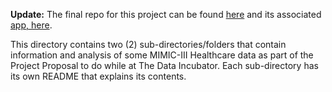 **Update:** The final repo for this project can be found [here](https://github.com/vasudhathinks/survival_prediction_mimic) and its associated [app, here](http://survival-prediction.herokuapp.com/index). 

This directory contains two (2) sub-directories/folders that contain information and analysis of some MIMIC-III Healthcare data as part of the Project Proposal to do while at The Data Incubator. Each sub-directory has its own README that explains its contents.
